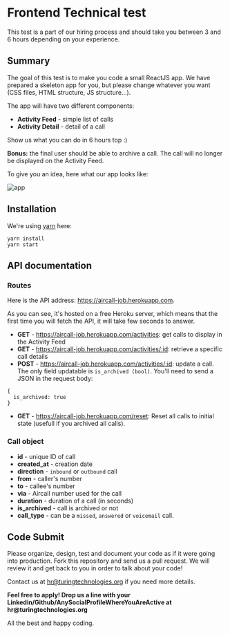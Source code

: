 # Frontend Technical test

This test is a part of our hiring process and should take you between 3 and 6 hours depending on your experience.

## Summary

The goal of this test is to make you code a small ReactJS app. We have prepared a skeleton app for you, but please change whatever you want (CSS files, HTML structure, JS structure...).

The app will have two different components:

- **Activity Feed** - simple list of calls
- **Activity Detail** - detail of a call

Show us what you can do in 6 hours top :) 

**Bonus:** the final user should be able to archive a call. The call will no longer be displayed on the Activity Feed.

To give you an idea, here what our app looks like:

![app](https://user-images.githubusercontent.com/630714/29357034-763d7216-8276-11e7-8bcb-e77d9645dfcc.png)

## Installation

We're using [yarn](https://yarnpkg.com) here:

```
yarn install
yarn start
```

## API documentation

### Routes

Here is the API address: https://aircall-job.herokuapp.com.

As you can see, it's hosted on a free Heroku server, which means that the first time you will fetch the API, it will take few seconds to answer.

- **GET** - https://aircall-job.herokuapp.com/activities: get calls to display in the Activity Feed
- **GET** - https://aircall-job.herokuapp.com/activities/:id: retrieve a specific call details
- **POST** - https://aircall-job.herokuapp.com/activities/:id: update a call. The only field updatable is `is_archived (bool)`. You'll need to send a JSON in the request body:
```
{
  is_archived: true
}
```
- **GET** - https://aircall-job.herokuapp.com/reset: Reset all calls to initial state (usefull if you archived all calls).

### Call object

- **id** - unique ID of call
- **created_at** - creation date
- **direction** - `inbound` or `outbound` call
- **from** - caller's number
- **to** - callee's number
- **via** - Aircall number used for the call
- **duration** - duration of a call (in seconds)
- **is_archived** - call is archived or not
- **call_type** - can be a `missed`, `answered` or `voicemail` call.


## Code Submit
Please organize, design, test and document your code as if it were going into production. Fork this repository and send us a pull request. We will review it and get back to you in order to talk about your code! 

Contact us at hr@turingtechnologies.org if you need more details. 

__Feel free to apply! Drop us a line with your Linkedin/Github/AnySocialProfileWhereYouAreActive at hr@turingtechnologies.org__

All the best and happy coding.
